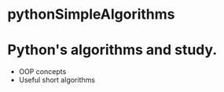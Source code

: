 # pythonSimpleAlgorithms

<b><h1>Python's algorithms and study.</h1></b>

- OOP concepts
- Useful short algorithms

